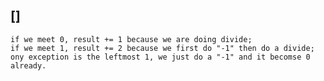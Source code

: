 ## []
```For the binary representation from right to left(until we find the leftmost 1):
if we meet 0, result += 1 because we are doing divide;
if we meet 1, result += 2 because we first do "-1" then do a divide;
ony exception is the leftmost 1, we just do a "-1" and it becomse 0 already.
```
